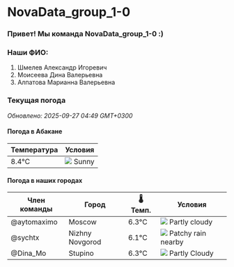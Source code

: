 # NovaData_group_1-0
### Привет! Мы команда NovaData_group_1-0 :)

### Наши ФИО:
1. Шмелев Александр Игоревич
2. Моисеева Дина Валерьевна
3. Алпатова Марианна Валерьевна

### Текущая погода
<!-- WEATHER:START -->
_Обновлено: 2025-09-27 04:49 GMT+0300_

#### Погода в Абакане

| Температура | Условия |
|-------------|----------|
| 8.4°C     | ![](https://cdn.weatherapi.com/weather/64x64/day/113.png) Sunny |

#### Погода в наших городах

| Член команды  | Город               | 🌡️ Темп.  | Условия          |
|---------------|---------------------|-----------|--------------------|
| @aytomaximo    | Moscow              |    6.3°C | ![](https://cdn.weatherapi.com/weather/64x64/night/116.png) Partly cloudy |
| @sychtx        | Nizhny Novgorod     |    6.1°C | ![](https://cdn.weatherapi.com/weather/64x64/night/176.png) Patchy rain nearby |
| @Dina_Mo       | Stupino             |    6.3°C | ![](https://cdn.weatherapi.com/weather/64x64/night/116.png) Partly Cloudy |

<!-- WEATHER:END -->
